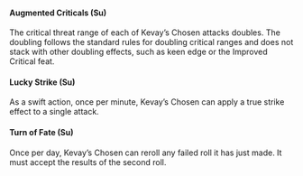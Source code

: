 #### **Augmented Criticals** (Su)

The critical threat range of each of Kevay’s Chosen attacks doubles. The doubling follows the standard rules for doubling critical ranges and does not stack with other doubling effects, such as keen edge or the Improved Critical feat.

#### **Lucky Strike** (Su)

As a swift action, once per minute, Kevay’s Chosen can apply a true strike effect to a single attack.

#### **Turn of Fate** (Su)

Once per day, Kevay’s Chosen can reroll any failed roll it has just made. It must accept the results of the second roll.


